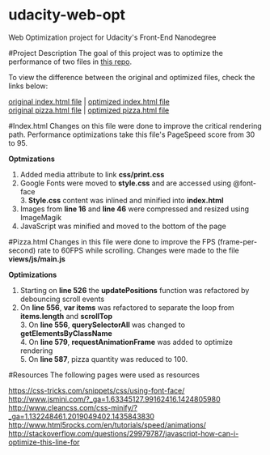 # udacity-web-opt
Web Optimization project for Udacity's Front-End Nanodegree

#Project Description
The goal of this project was to optimize the performance of two files in <a href="https://github.com/cameronwp/udportfolio" target="_blank">this repo</a>.

To view the difference between the original and optimized files, check the links below:<br>

<a href="https://cdn.rawgit.com/cameronwp/udportfolio/master/index.html" target="_blank">original index.html file</a> | <a href="https://cdn.rawgit.com/anavasquez84/udacity-web-opt/master/index.html" target="_blank">optimized index.html file</a><br>
<a href="https://cdn.rawgit.com/cameronwp/udportfolio/master/views/pizza.html" target="_blank">original pizza.html file</a> | <a href="https://cdn.rawgit.com/anavasquez84/udacity-web-opt/master/views/pizza.html" target="_blank">optimized pizza.html file</a>

#Index.html
Changes on this file were done to improve the critical rendering path. Performance optimizations take this file's PageSpeed score from 30 to 95.  

<b>Optmizations</b><br>
1. Added media attribute to link <b>css/print.css</b><br>
2. Google Fonts were moved to <b>style.css</b> and are accessed using @font-face<br>
3.<b> Style.css</b> content was inlined and minified into <b>index.html</b><br>
4. Images from <b>line 16</b> and <b>line 46</b> were compressed and resized using ImageMagik<br>
5. JavaScript was minified and moved to the bottom of the page


#Pizza.html
Changes in this file were done to improve the FPS (frame-per-second) rate to 60FPS while scrolling. Changes were made to the file <b>views/js/main.js</b>

<b>Optimizations</b><br>
1. Starting on <b>line 526</b> the <b>updatePositions</b> function was refactored by debouncing scroll events<br>
2. On <b>line 556</b>, <b>var items</b> was refactored to separate the loop from <b>items.length</b> and <b>scrollTop</b></br> 3. On <b>line 556</b>, <b>querySelectorAll</b> was changed to <b>getElementsByClassName</b> <br> 4. On <b>line 579</b>, <b>requestAnimationFrame</b> was added to optimize rendering <br> 5. On <b>line 587</b>, pizza quantity was reduced to 100.  

#Resources
The following pages were used as resources

https://css-tricks.com/snippets/css/using-font-face/<br>
http://www.jsmini.com/?_ga=1.63345127.99162416.1424805980<br>
http://www.cleancss.com/css-minify/?_ga=1.132248461.2019049402.1435843830<br>
http://www.html5rocks.com/en/tutorials/speed/animations/<br>
http://stackoverflow.com/questions/29979787/javascript-how-can-i-optimize-this-line-for
